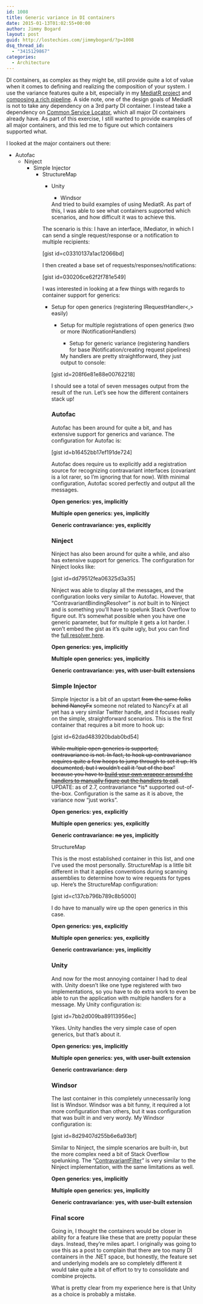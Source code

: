 ```yaml
---
id: 1008
title: Generic variance in DI containers
date: 2015-01-13T01:02:55+00:00
author: Jimmy Bogard
layout: post
guid: http://lostechies.com/jimmybogard/?p=1008
dsq_thread_id:
  - "3415129867"
categories:
  - Architecture
---
```

DI containers, as complex as they might be, still provide quite a lot of value when it comes to defining and realizing the composition of your system. I use the variance features quite a bit, especially in my [MediatR project](https://github.com/jbogard/MediatR) and [composing a rich pipeline](http://lostechies.com/jimmybogard/2014/09/09/tackling-cross-cutting-concerns-with-a-mediator-pipeline/). A side note, one of the design goals of MediatR is not to take any dependency on a 3rd party DI container. I instead take a dependency on [Common Service Locator](https://commonservicelocator.codeplex.com/), which all major DI containers already have. As part of this exercise, I still wanted to provide examples of all major containers, and this led me to figure out which containers supported what.

I looked at the major containers out there:

  * Autofac 
      * Ninject 
          * Simple Injector 
              * StructureMap 
                  * Unity 
                      * Windsor</ul> 
                    And tried to build examples of using MediatR. As part of this, I was able to see what containers supported which scenarios, and how difficult it was to achieve this.
                    
                    The scenario is this: I have an interface, IMediator, in which I can send a single request/response or a notification to multiple recipients:
                    
                    [gist id=c03310137a1ac12066bd]
                    
                    I then created a base set of requests/responses/notifications:
                    
                    [gist id=030206ce62f2f781e549]
                    
                    I was interested in looking at a few things with regards to container support for generics:
                    
                      * Setup for open generics (registering IRequestHandler<,> easily) 
                          * Setup for multiple registrations of open generics (two or more INotificationHandlers) 
                              * Setup for generic variance (registering handlers for base INotification/creating request pipelines)</ul> 
                            My handlers are pretty straightforward, they just output to console:
                            
                            [gist id=208f6e81e88e00762218]
                            
                            I should see a total of seven messages output from the result of the run. Let’s see how the different containers stack up!
                            
                            ### Autofac
                            
                            Autofac has been around for quite a bit, and has extensive support for generics and variance. The configuration for Autofac is:
                            
                            [gist id=b16452bb17ef191de724]
                            
                            Autofac does require us to explicitly add a registration source for recognizing contravariant interfaces (covariant is a lot rarer, so I’m ignoring that for now). With minimal configuration, Autofac scored perfectly and output all the messages.
                            
                            **Open generics: yes, implicitly**
                            
                            **Multiple open generics: yes, implicitly**
                            
                            **Generic contravariance: yes, explicitly**
                            
                            ### Ninject
                            
                            Ninject has also been around for quite a while, and also has extensive support for generics. The configuration for Ninject looks like:
                            
                            [gist id=dd79512fea06325d3a35]
                            
                            Ninject was able to display all the messages, and the configuration looks very similar to Autofac. However, that “ContravariantBindingResolver” is _not_ built in to Ninject and is something you’ll have to spelunk Stack Overflow to figure out. It’s somewhat possible when you have one generic parameter, but for multiple it gets a lot harder. I won’t embed the gist as it’s quite ugly, but you can find the [full resolver here](https://gist.github.com/jbogard/ee8084b79d4f9faf2eb3).
                            
                            **Open generics: yes, implicitly**
                            
                            **Multiple open generics: yes, implicitly**
                            
                            **Generic contravariance: yes, with user-built extensions**
                            
                            ### Simple Injector
                            
                            Simple Injector is a bit of an upstart <strike>from the same folks behind NancyFx</strike> someone not related to NancyFx at all yet has a very similar Twitter handle, and it focuses really on the simple, straightforward scenarios. This is the first container that requires a bit more to hook up:
                            
                            [gist id=62dad483920bdab0bd54]
                            
                            <strike>While multiple open generics is supported, contravariance is not. In fact, to hook up contravariance requires quite a few hoops to jump through to set it up. It’s documented, but I wouldn’t call it “out of the box” because you have to </strike>[<strike>build your own wrapper around the handlers to manually figure out the handlers to call</strike>](http://simpleinjector.readthedocs.org/en/latest/advanced.html#covariance-contravariance). UPDATE: as of 2.7, contravariance \*is\* supported out-of-the-box. Configuration is the same as it is above, the variance now “just works”.
                            
                            **Open generics: yes, explicitly**
                            
                            **Multiple open generics: yes, explicitly**
                            
                            **Generic contravariance: <strike>no</strike> yes, implicitly**
                            
                            StructureMap
                            
                            This is the most established container in this list, and one I’ve used the most personally. StructureMap is a little bit different in that it applies conventions during scanning assemblies to determine how to wire requests for types up. Here’s the StructureMap configuration:
                            
                            [gist id=c137cb796b789c8b5000]
                            
                            I do have to manually wire up the open generics in this case.
                            
                            **Open generics: yes, explicitly**
                            
                            **Multiple open generics: yes, explicitly**
                            
                            **Generic contravariance: yes, implicitly**
                            
                            ### Unity
                            
                            And now for the most annoying container I had to deal with. Unity doesn’t like one type registered with two implementations, so you have to do extra work to even be able to run the application with multiple handlers for a message. My Unity configuration is:
                            
                            [gist id=7bb2d009ba89113956ec]
                            
                            Yikes. Unity handles the very simple case of open generics, but that’s about it.
                            
                            **Open generics: yes, implicitly**
                            
                            **Multiple open generics: yes, with user-built extension**
                            
                            **Generic contravariance: derp**
                            
                            ### Windsor
                            
                            The last container in this completely unnecessarily long list is Windsor. Windsor was a bit funny, it required a lot more configuration than others, but it was configuration that was built in and very wordy. My Windsor configuration is:
                            
                            [gist id=8d29407d255b6e6a93bf]
                            
                            Similar to Ninject, the simple scenarios are built-in, but the more complex need a bit of Stack Overflow spelunking. The “[ContravariantFilter](https://gist.github.com/jbogard/801c1d4f9c938b3982a9)” is very similar to the Ninject implementation, with the same limitations as well.
                            
                            **Open generics: yes, implicitly**
                            
                            **Multiple open generics: yes, implicitly**
                            
                            **Generic contravariance: yes, with user-built extension**
                            
                            ### Final score
                            
                            Going in, I thought the containers would be closer in ability for a feature like these that are pretty popular these days. Instead, they’re miles apart. I originally was going to use this as a post to complain that there are too many DI containers in the .NET space, but honestly, the feature set and underlying models are so completely different it would take quite a bit of effort to try to consolidate and combine projects.
                            
                            What is pretty clear from my experience here is that Unity as a choice is probably a mistake.